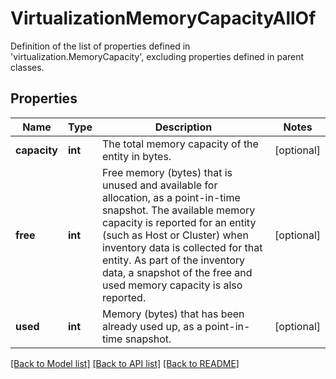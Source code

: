 # VirtualizationMemoryCapacityAllOf

Definition of the list of properties defined in 'virtualization.MemoryCapacity', excluding properties defined in parent classes.
## Properties
Name | Type | Description | Notes
------------ | ------------- | ------------- | -------------
**capacity** | **int** | The total memory capacity of the entity in bytes. | [optional] 
**free** | **int** | Free memory (bytes) that is unused and available for allocation, as a point-in-time snapshot. The available memory capacity is reported for an entity (such as Host or Cluster) when inventory data is collected for that entity. As part of the inventory data, a snapshot of the free and used memory capacity is also reported. | [optional] 
**used** | **int** | Memory (bytes) that has been already used up, as a point-in-time snapshot. | [optional] 

[[Back to Model list]](../README.md#documentation-for-models) [[Back to API list]](../README.md#documentation-for-api-endpoints) [[Back to README]](../README.md)


